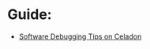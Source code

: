 # Guide:
- [Software Debugging Tips on Celadon](https://projectceladon.github.io/celadon-documentation/tutorials/software-debug-tips.html)
